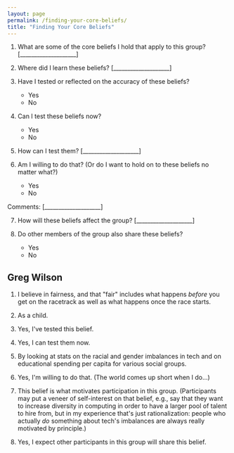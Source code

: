 ```yaml
---
layout: page
permalink: /finding-your-core-beliefs/
title: "Finding Your Core Beliefs"
---
```


1.  What are some of the core beliefs I hold that apply to this group?
    [____________________]

2.  Where did I learn these beliefs?
    [____________________]

3.  Have I tested or reflected on the accuracy of these beliefs?
    *   Yes
    *   No

4.  Can I test these beliefs now?
    *   Yes
    *   No

5.  How can I test them?
    [____________________]

6.  Am I willing to do that?  (Or do I want to hold on to these beliefs no matter what?)
    *   Yes
    *   No

Comments: [____________________]

7.  How will these beliefs affect the group?
    [____________________]

8.  Do other members of the group also share these beliefs?
    *   Yes
    *   No

## Greg Wilson

1.  I believe in fairness,
    and that "fair" includes what happens *before* you get on the racetrack
    as well as what happens once the race starts.

2.  As a child.

3.  Yes, I've tested this belief.

4.  Yes, I can test them now.

5.  By looking at stats on the racial and gender imbalances in tech
    and on educational spending per capita for various social groups.

6.  Yes, I'm willing to do that.
    (The world comes up short when I do...)

7.  This belief is what motivates participation in this group.
    (Participants may put a veneer of self-interest on that belief,
    e.g., say that they want to increase diversity in computing
    in order to have a larger pool of talent to hire from,
    but in my experience that's just rationalization:
    people who actually *do* something about tech's imbalances
    are always really motivated by principle.)

8.  Yes,
    I expect other participants in this group will share this belief.
